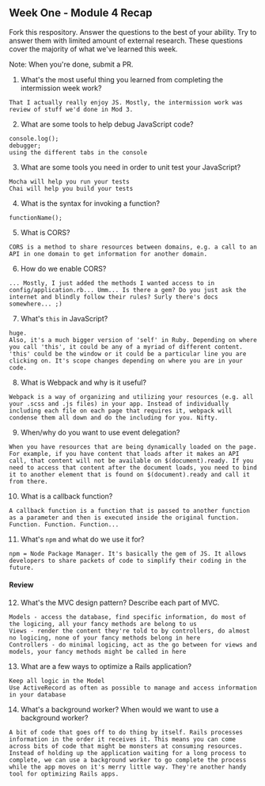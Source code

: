 ## Week One - Module 4 Recap

Fork this respository. Answer the questions to the best of your ability. Try to answer them with limited amount of external research. These questions cover the majority of what we've learned this week. 

Note: When you're done, submit a PR. 

1. What's the most useful thing you learned from completing the intermission week work?
```
That I actually really enjoy JS. Mostly, the intermission work was review of stuff we'd done in Mod 3.
```

2. What are some tools to help debug JavaScript code?
```
console.log();
debugger;
using the different tabs in the console
```

3. What are some tools you need in order to unit test your JavaScript?
```
Mocha will help you run your tests
Chai will help you build your tests
```

4. What is the syntax for invoking a function?
```
functionName();
```

5. What is CORS?
```
CORS is a method to share resources between domains, e.g. a call to an API in one domain to get information for another domain.
```

6. How do we enable CORS?
```
... Mostly, I just added the methods I wanted access to in config/application.rb... Umm... Is there a gem? Do you just ask the internet and blindly follow their rules? Surly there's docs somewhere... ;)
```

7. What's `this` in JavaScript?
```
huge.
Also, it's a much bigger version of 'self' in Ruby. Depending on where you call 'this', it could be any of a myriad of different content. 'this' could be the window or it could be a particular line you are clicking on. It's scope changes depending on where you are in your code.
```

8. What is Webpack and why is it useful?
```
Webpack is a way of organizing and utilizing your resources (e.g. all your .scss and .js files) in your app. Instead of individually including each file on each page that requires it, webpack will condense them all down and do the including for you. Nifty.
```

9. When/why do you want to use event delegation?
```
When you have resources that are being dynamically loaded on the page. For example, if you have content that loads after it makes an API call, that content will not be available on $(document).ready. If you need to access that content after the document loads, you need to bind it to another element that is found on $(document).ready and call it from there.
```

10. What is a callback function?
```
A callback function is a function that is passed to another function as a parameter and then is executed inside the original function. Function. Function. Function...
```

11. What's `npm` and what do we use it for?
```
npm = Node Package Manager. It's basically the gem of JS. It allows developers to share packets of code to simplify their coding in the future. 
```

#### Review  
12. What's the MVC design pattern? Describe each part of MVC.
```
Models - access the database, find specific information, do most of the logicing, all your fancy methods are belong to us
Views - render the content they're told to by controllers, do almost no logicing, none of your fancy methods belong in here
Controllers - do minimal logicing, act as the go between for views and models, your fancy methods might be called in here
```

13. What are a few ways to optimize a Rails application?
```
Keep all logic in the Model
Use ActiveRecord as often as possible to manage and access information in your database
```

14. What's a background worker? When would we want to use a background worker?
```
A bit of code that goes off to do thing by itself. Rails processes information in the order it receives it. This means you can come across bits of code that might be monsters at consuming resources. Instead of holding up the application waiting for a long process to complete, we can use a background worker to go complete the process while the app moves on it's merry little way. They're another handy tool for optimizing Rails apps.
```
